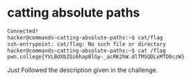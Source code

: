 # catting absolute paths

```bash
Connected!
hacker@commands~catting-absolute-paths:~$ cat/flag
ssh-entrypoint: cat/flag: No such file or directory
hacker@commands~catting-absolute-paths:~$ cat /flag
pwn.college{YVLBdXbZGi6hapBlGy-_acRK2hW.dlTM5QDLxMTO0czW}
```

Just Followed the description given in the challenge.
